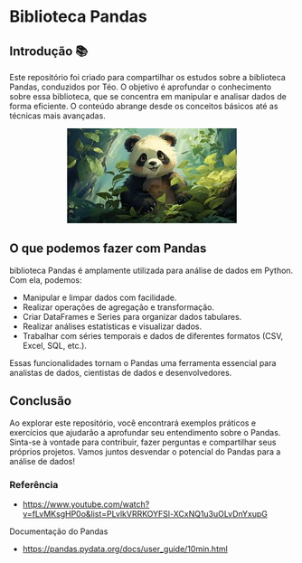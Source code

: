 
# Biblioteca Pandas

## Introdução 📚

Este repositório foi criado para compartilhar os estudos sobre a biblioteca Pandas, conduzidos por Téo. O objetivo é aprofundar o conhecimento sobre essa biblioteca, que se concentra em manipular e analisar dados de forma eficiente. O conteúdo abrange desde os conceitos básicos até as técnicas mais avançadas.

 <div align="center">

![Descrição da imagem](/Estudos%20&%20Projetos/Pandas/Img/download.jpg)
</div>

## O que podemos fazer com Pandas

biblioteca Pandas é amplamente utilizada para análise de dados em Python. Com ela, podemos:

* Manipular e limpar dados com facilidade.
* Realizar operações de agregação e transformação.
* Criar DataFrames e Series para organizar dados tabulares.
* Realizar análises estatísticas e visualizar dados.
* Trabalhar com séries temporais e dados de diferentes formatos (CSV, Excel, SQL, etc.).

Essas funcionalidades tornam o Pandas uma ferramenta essencial para analistas de dados, cientistas de dados e desenvolvedores.

## Conclusão

Ao explorar este repositório, você encontrará exemplos práticos e exercícios que ajudarão a aprofundar seu entendimento sobre o Pandas. Sinta-se à vontade para contribuir, fazer perguntas e compartilhar seus próprios projetos. Vamos juntos desvendar o potencial do Pandas para a análise de dados!

### Referência

* https://www.youtube.com/watch?v=fLvMKsgHP0o&list=PLvlkVRRKOYFSl-XCxNQ1u3uOLvDnYxupG

Documentação do Pandas
- https://pandas.pydata.org/docs/user_guide/10min.html